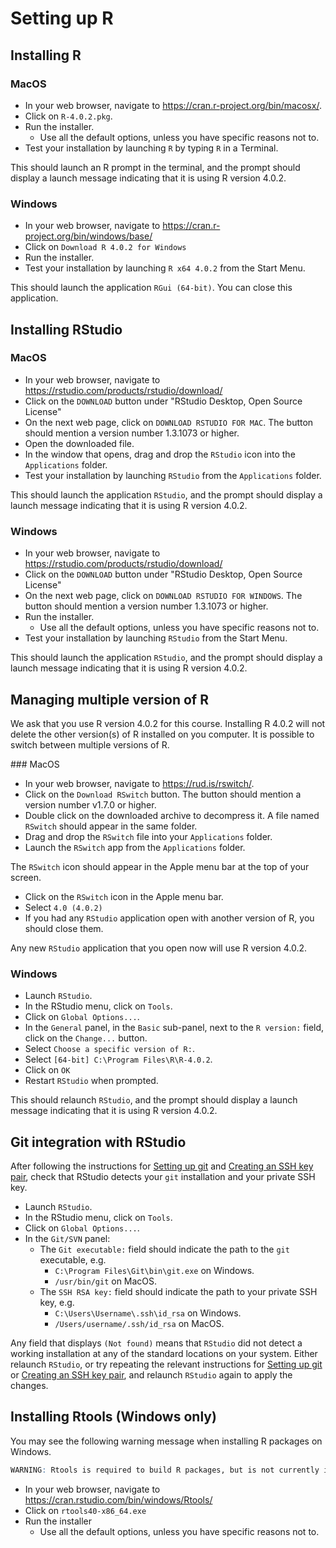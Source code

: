 # Setting up R

## Installing R

### MacOS

- In your web browser, navigate to <https://cran.r-project.org/bin/macosx/>.
- Click on `R-4.0.2.pkg`.
- Run the installer.
  + Use all the default options, unless you have specific reasons not to.
- Test your installation by launching `R` by typing `R` in a Terminal.

This should launch an R prompt in the terminal, and the prompt should display a launch message indicating that it is using R version 4.0.2.

### Windows

- In your web browser, navigate to <https://cran.r-project.org/bin/windows/base/>
- Click on `Download R 4.0.2 for Windows`
- Run the installer.
- Test your installation by launching `R x64 4.0.2` from the Start Menu.

This should launch the application `RGui (64-bit)`.
You can close this application.

## Installing RStudio

### MacOS

- In your web browser, navigate to <https://rstudio.com/products/rstudio/download/>
- Click on the `DOWNLOAD` button under "RStudio Desktop, Open Source License"
- On the next web page, click on `DOWNLOAD RSTUDIO FOR MAC`.
  The button should mention a version number 1.3.1073 or higher.
- Open the downloaded file.
- In the window that opens, drag and drop the `RStudio` icon into the `Applications` folder.
- Test your installation by launching `RStudio` from the `Applications` folder.

This should launch the application `RStudio`, and the prompt should display a launch message indicating that it is using R version 4.0.2.

### Windows

- In your web browser, navigate to <https://rstudio.com/products/rstudio/download/>
- Click on the `DOWNLOAD` button under "RStudio Desktop, Open Source License"
- On the next web page, click on `DOWNLOAD RSTUDIO FOR WINDOWS`.
  The button should mention a version number 1.3.1073 or higher.
- Run the installer.
  + Use all the default options, unless you have specific reasons not to.
- Test your installation by launching `RStudio` from the Start Menu.

This should launch the application `RStudio`, and the prompt should display a launch message indicating that it is using R version 4.0.2.

## Managing multiple version of R

We ask that you use R version 4.0.2 for this course.
Installing R 4.0.2 will not delete the other version(s) of R installed on you computer.
It is possible to switch between multiple versions of R.

### MacOS

- In your web browser, navigate to <https://rud.is/rswitch/>.
- Click on the `Download RSwitch` button.
  The button should mention a version number v1.7.0 or higher.
- Double click on the downloaded archive to decompress it.
  A file named `RSwitch` should appear in the same folder.
- Drag and drop the `RSwitch` file into your `Applications` folder.
- Launch the `RSwitch` app from the `Applications` folder.

The `RSwitch` icon should appear in the Apple menu bar at the top of your screen.

- Click on the `RSwitch` icon in the Apple menu bar.
- Select `4.0 (4.0.2)`
- If you had any `RStudio` application open with another version of R, you should close them.

Any new `RStudio` application that you open now will use R version 4.0.2.

### Windows

- Launch `RStudio`.
- In the RStudio menu, click on `Tools`.
- Click on `Global Options...`.
- In the `General` panel, in the `Basic` sub-panel, next to the `R version:` field, click on the `Change...` button.
- Select `Choose a specific version of R:`.
- Select `[64-bit] C:\Program Files\R\R-4.0.2`.
- Click on `OK`
- Restart `RStudio` when prompted.

This should relaunch `RStudio`, and the prompt should display a launch message indicating that it is using R version 4.0.2.

## Git integration with RStudio

After following the instructions for [Setting up git](git_setup.md) and [Creating an SSH key pair](create_ssh_keypair.md), check that RStudio detects your `git` installation and your private SSH key.

- Launch `RStudio`.
- In the RStudio menu, click on `Tools`.
- Click on `Global Options...`.
- In the `Git/SVN` panel:
  + The `Git executable:` field should indicate the path to the `git` executable, e.g.
    * `C:\Program Files\Git\bin\git.exe` on Windows.
    * `/usr/bin/git` on MacOS.
  + The `SSH RSA key:` field should indicate the path to your private SSH key, e.g.
    * `C:\Users\Username\.ssh\id_rsa` on Windows.
    * `/Users/username/.ssh/id_rsa` on MacOS.

Any field that displays `(Not found)` means that `RStudio` did not detect a working installation at any of the standard locations on your system.
Either relaunch `RStudio`, or try repeating the relevant instructions for [Setting up git](git_setup.md) or [Creating an SSH key pair](create_ssh_keypair.md), and relaunch `RStudio` again to apply the changes.

## Installing Rtools (Windows only)

You may see the following warning message when installing R packages on Windows.

```r
WARNING: Rtools is required to build R packages, but is not currently installed.
```

- In your web browser, navigate to <https://cran.rstudio.com/bin/windows/Rtools/>
- Click on `rtools40-x86_64.exe`
- Run the installer
  + Use all the default options, unless you have specific reasons not to.
